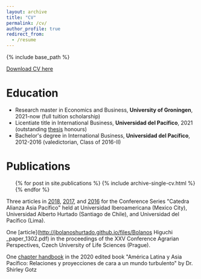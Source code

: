 ```yaml
---
layout: archive
title: "CV"
permalink: /cv/
author_profile: true
redirect_from:
  - /resume
---
```


{% include base_path %}

[Download CV here](http://jbolanoshurtado.github.io/files/CV_JP_Bolaños.pdf)

Education
======
* Research master in Economics and Business, **University of Groningen**, 2021-now (full tuition scholarship)
* Licentiate title in International Business, **Universidad del Pacífico**, 2021 (outstanding [thesis](https://hdl.handle.net/11354/3109
) honours)
* Bachelor's degree in International Business, **Universidad del Pacífico**, 2012-2016 (valedictorian, Class of 2016-II)

Publications
======
  <ul>{% for post in site.publications %}
    {% include archive-single-cv.html %}
  {% endfor %}</ul>
  
  Three articles in [2018](http://jbolanoshurtado.github.io/files/Malca_Bolanos_(2018)_Export_capacities_and_export_intensity.pdf), [2017](http://jbolanoshurtado.github.io/files/Malca_Bolanos_(2017)_Export_market_orientation.pdf), and [2016](http://jbolanoshurtado.github.io/files/Padilla_Bolanos_(2016)_Resources_capabilities_and_experience_on_export_performance.pdf) for the Conference Series "Catedra Alianza Asia Pacífico" held at Universidad Iberoamericana (Mexico City), Universidad Alberto Hurtado (Santiago de Chile), and Universidad del Pacífico (Lima).
  
  One [article](http://jbolanoshurtado.github.io/files/Bolanos Higuchi _paper_1302.pdf) in the proceedings of the XXV Conference Agrarian Perspectives, Czech University of Life Sciences (Prague).
  
  One [chapter handbook](http://jbolanoshurtado.github.io/files/Malca_Bolanos_(2019)_Export_Market_Orientation.pdf) in the 2020 edited book "América Latina y Asia Pacífico: Relaciones y proyecciones de cara a un mundo turbulento" by Dr. Shirley Gotz
